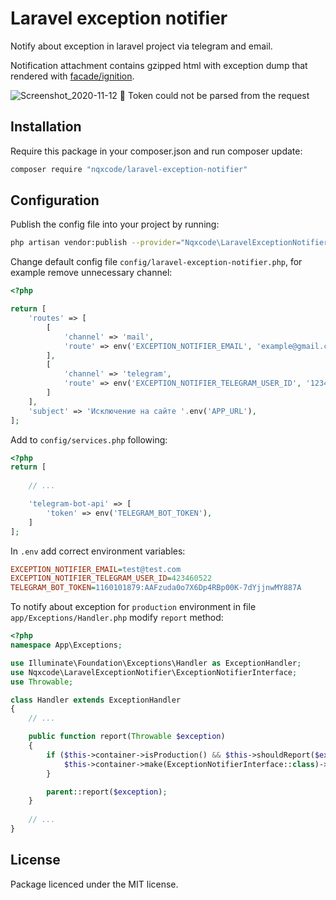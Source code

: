 # Laravel exception notifier
Notify about exception in laravel project via telegram and email.

Notification attachment contains gzipped html with exception dump that rendered with [facade/ignition](https://github.com/facade/ignition).

![Screenshot_2020-11-12 🧨 Token could not be parsed from the request ](https://user-images.githubusercontent.com/5667387/98933663-02a53880-24f2-11eb-9701-56bcc3982354.png)

## Installation

Require this package in your composer.json and run composer update:

```bash
composer require "nqxcode/laravel-exception-notifier"
```

## Configuration

Publish the config file into your project by running:

```bash
php artisan vendor:publish --provider="Nqxcode\LaravelExceptionNotifier\ServiceProvider"
```

Change default config file  ```config/laravel-exception-notifier.php```, for example remove unnecessary channel: 

```php
<?php

return [
    'routes' => [
        [
            'channel' => 'mail',
            'route' => env('EXCEPTION_NOTIFIER_EMAIL', 'example@gmail.com'),
        ],
        [
            'channel' => 'telegram',
            'route' => env('EXCEPTION_NOTIFIER_TELEGRAM_USER_ID', '1234567890')
        ]
    ],
    'subject' => 'Исключение на сайте '.env('APP_URL'),
];

```


Add to  ```config/services.php``` following: 
```php
<?php
return [
    
    // ...

    'telegram-bot-api' => [
        'token' => env('TELEGRAM_BOT_TOKEN'),
    ]
];
```

In ```.env``` add correct environment variables:
```ini
EXCEPTION_NOTIFIER_EMAIL=test@test.com
EXCEPTION_NOTIFIER_TELEGRAM_USER_ID=423460522
TELEGRAM_BOT_TOKEN=1160101879:AAFzuda0o7X6Dp4RBp00K-7dYjjnwMY887A

```

To notify about exception for ```production``` environment in file ```app/Exceptions/Handler.php``` modify ```report``` method:

```php
<?php
namespace App\Exceptions;

use Illuminate\Foundation\Exceptions\Handler as ExceptionHandler;
use Nqxcode\LaravelExceptionNotifier\ExceptionNotifierInterface;
use Throwable;

class Handler extends ExceptionHandler
{
    // ...

    public function report(Throwable $exception)
    {
        if ($this->container->isProduction() && $this->shouldReport($exception)) {
            $this->container->make(ExceptionNotifierInterface::class)->notify($exception);
        }

        parent::report($exception);
    }
    
    // ...
}
```

##
## License
Package licenced under the MIT license.
